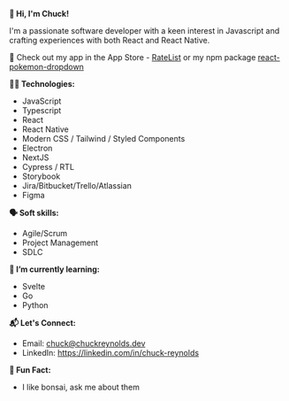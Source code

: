 <!--
**GUITARPLRC/guitarplrc** is a ✨ _special_ ✨ repository because its `README.md` (this file) appears on your GitHub profile.

Here are some ideas to get you started:

- 🔭 I’m currently working on ...
- 🌱 I’m currently learning ...
- 👯 I’m looking to collaborate on ...
- 🤔 I’m looking for help with ...
- 💬 Ask me about ...
- 📫 How to reach me: ...
- 😄 Pronouns: ...
- ⚡ Fun fact: ...
-->

**👋 Hi, I'm Chuck!**

I'm a passionate software developer with a keen interest in Javascript and crafting experiences with both React and React Native.

👀 Check out my app in the App Store - [RateList](https://apps.apple.com/us/app/ratelist/id6472594541) or my npm package [react-pokemon-dropdown](https://www.npmjs.com/package/react-pokemon-dropdown)

**🧑‍💻 Technologies:**

*  JavaScript
*  Typescript
*  React
*  React Native
*  Modern CSS / Tailwind / Styled Components
*  Electron
*  NextJS
*  Cypress / RTL
*  Storybook
*  Jira/Bitbucket/Trello/Atlassian
*  Figma

**🗣️ Soft skills:**

* Agile/Scrum
* Project Management
* SDLC

**🌱 I’m currently learning:**

* Svelte
* Go
* Python

**📬 Let's Connect:**

*  Email: chuck@chuckreynolds.dev
*  LinkedIn: https://linkedin.com/in/chuck-reynolds

**🌳 Fun Fact:**

* I  like bonsai, ask me about them

